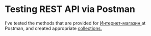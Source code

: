 # Testing REST API via Postman
<t> I've tested the methods that are provided for <a href="https://intern.demoshopping.ru/api-docs/"> Интернет-магазин </a> at Postman, and created appropriate  <a href="https://www.postman.com/maksimmax/my-workspace/collection/bkuxjjy/demoshopping?action=share&creator=38991558"> collections. </a> 
</t> 
